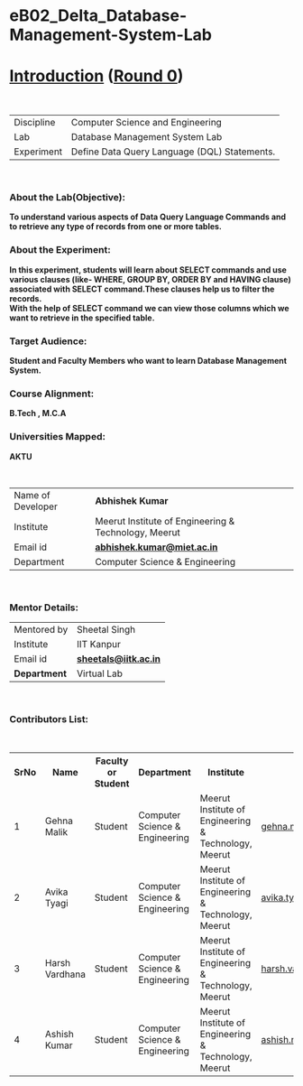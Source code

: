 # eB02_Delta_Database-Management-System-Lab

<html>
<head>
</head>
<body >
   <h1><b> <u>Introduction</u> (<u>Round 0</u>)  </h1>
   <br>
   <table >
   	<tr><td> Discipline</td> <td>Computer Science and Engineering</td></tr>
   	<tr><td> Lab</td><td>Database Management System Lab</td></tr>
   	<tr><td>Experiment</td><td>Define Data Query Language (DQL) Statements.<br></td></tr>
   </table>
   <br>
	   <h3><b>About the Lab(Objective):</b></h3>	
   	<p>To understand various aspects of Data Query Language Commands and to retrieve any type of records from one or more tables.</p>
	   <h3><b>About the Experiment:</b></h3>
   	<p>In this experiment, students will learn about SELECT commands and use various clauses (like- WHERE, GROUP BY, ORDER BY and HAVING clause) associated with SELECT    command.These clauses help us to filter the records. <br>With the help of SELECT command we can view those columns which we want to retrieve in the specified table. </p>
	   <h3><b>Target Audience:</b></h3>
   	<p>Student and Faculty Members who want to learn Database Management System.</p>
	   <h3><b>Course Alignment:</b></h3>
	   <p>B.Tech , M.C.A</p>
	   <h3><b>Universities Mapped:</b></h3>
<p>AKTU</p>
	   
   <br>
   <table >
	   <tr><td >Name of Developer</b></td><td><b>Abhishek Kumar</td></tr>
	   <tr><td>Institute</td><td>Meerut Institute of Engineering & Technology, Meerut</td></tr>
	   <tr><td>Email id</b></td> <td><a href="mailto:abhishek.kumar@miet.ac.in"><b>abhishek.kumar@miet.ac.in</td></tr>
	   <tr><td>Department</td><td>Computer Science & Engineering</td></tr>
  

   </table>
   <br>
    <h3><b>Mentor Details:</b></h3>
    <table>
    	<tr><td >Mentored by</td><td>Sheetal Singh</td></tr>
    	<tr><td>Institute</td><td>IIT Kanpur</td></tr>
    	<tr><TD>Email id</TD><td><a href="mailto:sheetals@iitk.ac.in"><b>sheetals@iitk.ac.in</td></tr>
    	<tr><td><b>Department</td><td>Virtual Lab</td></tr>
    </table> 
    <br>
        <h3>Contributors List:</h3><br>
          <table>
     	<tr><th><b>SrNo</b></th><th><b>Name</b></th><th><b>Faculty or Student</b></th><th><b>Department</b></th><th><b>Institute</b></th><th><b>Email id</b></th></tr> 	 
     	<tr><td>1</td><td>Gehna Malik</td><td>Student</td><td>Computer Science & Engineering</td><td>Meerut Institute of Engineering & Technology, Meerut</td><td><a href="mailto:gehna.malik.cs.2018@miet.ac.in">gehna.malik.cs.2018@miet.ac.in</td></tr>      
       <tr><td>2</td><td>Avika Tyagi </td><td>Student</td>
       	<td>Computer Science & Engineering</td><td>Meerut Institute of Engineering & Technology, Meerut</td><td><a href="mailto:avika.tyagi.cs.2018@miet.ac.in">avika.tyagi.cs.2018@miet.ac.in</td></tr>      
      <tr><td>3</td><td>Harsh Vardhana</td><td>Student</td>
       	<td>Computer Science & Engineering</td><td>Meerut Institute of Engineering & Technology, Meerut</td><td><a href="mailto:harsh.vardhana.cs.2018@miet.ac.in">harsh.vardhana.cs.2018@miet.ac.in</td></tr>
        <tr><td>4</td><td>Ashish  Kumar</td><td>Student</td>
        	<td>Computer Science & Engineering</td><td>Meerut Institute of Engineering & Technology, Meerut</td><td><a href="mailto:ashish.niwas.cs.2018@miet.ac.in">ashish.niwas.cs.2018@miet.ac.in</td></tr>
     	     </table>
</body>
</html>

